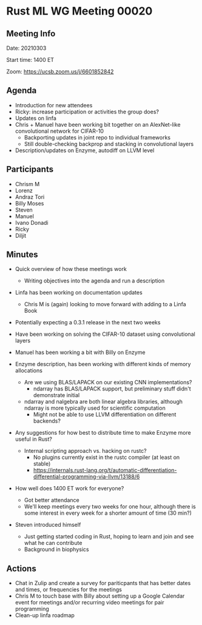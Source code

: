 
# Rust ML WG Meeting 00020

## Meeting Info

Date: 20210303

Start time: 1400 ET

Zoom: https://ucsb.zoom.us/j/6601852842

## Agenda

- Introduction for new attendees
- Ricky: increase participation or activities the group does?
- Updates on linfa
- Chris + Manuel have been working bit together on an AlexNet-like convolutional network for CIFAR-10
    - Backporting updates in joint repo to individual frameworks
    - Still double-checking backprop and stacking in convolutional layers
- Description/updates on Enzyme, autodiff on LLVM level


## Participants
- Chrism M
- Lorenz
- Andraz Tori
- Billy Moses
- Steven
- Manuel
- Ivano Donadi
- Ricky
- Diljit

## Minutes

- Quick overview of how these meetings work
    - Writing objectives into the agenda and run a description 
- Linfa has been working on documentation updates
    - Chris M is (again) looking to move forward with adding to a Linfa Book
- Potentially expecting a 0.3.1 release in the next two weeks
- Have been working on solving the CIFAR-10 dataset using convolutional layers
- Manuel has been working a bit with Billy on Enzyme
- Enzyme description, has been working with different kinds of memory allocations
    - Are we using BLAS/LAPACK on our existing CNN implementations?
        - ndarray has BLAS/LAPACK support, but preliminary stuff didn't demonstrate initial 
    - ndarray and nalgebra are both linear algebra libraries, although ndarray is more typically used for scientific computation
        - Might not be able to use LLVM differentiation on different backends?
- Any suggestions for how best to distribute time to make Enzyme more useful in Rust?
    - Internal scripting approach vs. hacking on rustc?
        - No plugins currently exist in the rustc compiler (at least on stable)
        - https://internals.rust-lang.org/t/automatic-differentiation-differential-programming-via-llvm/13188/6

- How well does 1400 ET work for everyone?
    - Got better attendance
    - We'll keep meetings every two weeks for one hour, although there is some interest in every week for a shorter amount of time (30 min?)
    
- Steven introduced himself
    - Just getting started coding in Rust, hoping to learn and join and see what he can contribute
    - Background in biophysics

## Actions

- Chat in Zulip and create a survey for pariticpants that has better dates and times, or frequencies for the meetings
- Chris M to touch base with Billy about setting up a Google Calendar event for meetings and/or recurring video meetings for pair programming
- Clean-up linfa roadmap